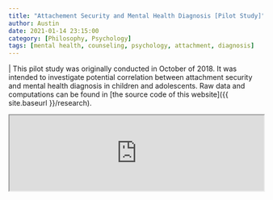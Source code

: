 ```yaml
---
title: "Attachement Security and Mental Health Diagnosis [Pilot Study]"
author: Austin
date: 2021-01-14 23:15:00
category: [Philosophy, Psychology]
tags: [mental health, counseling, psychology, attachment, diagnosis]
---
```


| This pilot study was originally conducted in October of 2018.  It was intended to investigate potential correlation between attachment security and mental health diagnosis in children and adolescents.  Raw data and computations can be found in [the source code of this website]({{ site.baseurl }}/research).

<iframe src="https://docs.google.com/document/d/e/2PACX-1vReYMTZTC0SgajQuUGzLHVSDdKxfeQT37EPoIY4OfeNpfQKkF-JsAFKNOgjQLRcjpvJO6R9LXPItiUG/pub?embedded=true" width="100%"></iframe>